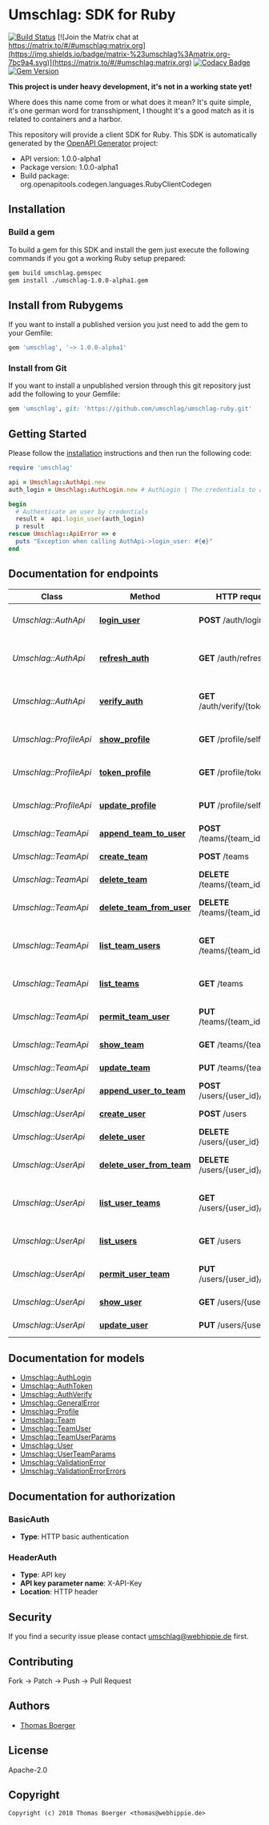 # Umschlag: SDK for Ruby

[![Build Status](https://cloud.drone.io/api/badges/umschlag/umschlag-ruby/status.svg)](https://cloud.drone.io/umschlag/umschlag-ruby)
[![Join the Matrix chat at https://matrix.to/#/#umschlag:matrix.org](https://img.shields.io/badge/matrix-%23umschlag%3Amatrix.org-7bc9a4.svg)](https://matrix.to/#/#umschlag:matrix.org)
[![Codacy Badge](https://api.codacy.com/project/badge/Grade/892ff7a444a24efeb15864823512b970)](https://www.codacy.com/app/umschlag/umschlag-ruby?utm_source=github.com&amp;utm_medium=referral&amp;utm_content=umschlag/umschlag-ruby&amp;utm_campaign=Badge_Grade)
[![Gem Version](https://badge.fury.io/rb/umschlag.svg)](https://badge.fury.io/rb/umschlag)

**This project is under heavy development, it's not in a working state yet!**

Where does this name come from or what does it mean? It's quite simple, it's one german word for transshipment, I thought it's a good match as it is related to containers and a harbor.

This repository will provide a client SDK for Ruby. This SDK is automatically generated by the [OpenAPI Generator](https://openapi-generator.tech) project:

- API version: 1.0.0-alpha1
- Package version: 1.0.0-alpha1
- Build package: org.openapitools.codegen.languages.RubyClientCodegen


## Installation


### Build a gem

To build a gem for this SDK and install the gem just execute the following commands if you got a working Ruby setup prepared:

```bash
gem build umschlag.gemspec
gem install ./umschlag-1.0.0-alpha1.gem
```


## Install from Rubygems

If you want to install a published version you just need to add the gem to your Gemfile:

```ruby
gem 'umschlag', '~> 1.0.0-alpha1'
```


### Install from Git

If you want to install a unpublished version through this git repository just add the following to your Gemfile:

```ruby
gem 'umschlag', git: 'https://github.com/umschlag/umschlag-ruby.git'
```


## Getting Started

Please follow the [installation](#installation) instructions and then run the following code:

```ruby
require 'umschlag'

api = Umschlag::AuthApi.new
auth_login = Umschlag::AuthLogin.new # AuthLogin | The credentials to authenticate

begin
  # Authenticate an user by credentials
  result =  api.login_user(auth_login)
  p result
rescue Umschlag::ApiError => e
  puts "Exception when calling AuthApi->login_user: #{e}"
end

```


## Documentation for endpoints

Class | Method | HTTP request | Description
------------ | ------------- | ------------- | -------------
*Umschlag::AuthApi* | [**login_user**](docs/AuthApi.md#login_user) | **POST** /auth/login | Authenticate an user by credentials
*Umschlag::AuthApi* | [**refresh_auth**](docs/AuthApi.md#refresh_auth) | **GET** /auth/refresh | Refresh an auth token before it expires
*Umschlag::AuthApi* | [**verify_auth**](docs/AuthApi.md#verify_auth) | **GET** /auth/verify/{token} | Verify validity for an authentication token
*Umschlag::ProfileApi* | [**show_profile**](docs/ProfileApi.md#show_profile) | **GET** /profile/self | Retrieve an unlimited auth token
*Umschlag::ProfileApi* | [**token_profile**](docs/ProfileApi.md#token_profile) | **GET** /profile/token | Retrieve an unlimited auth token
*Umschlag::ProfileApi* | [**update_profile**](docs/ProfileApi.md#update_profile) | **PUT** /profile/self | Retrieve an unlimited auth token
*Umschlag::TeamApi* | [**append_team_to_user**](docs/TeamApi.md#append_team_to_user) | **POST** /teams/{team_id}/users | Assign a user to team
*Umschlag::TeamApi* | [**create_team**](docs/TeamApi.md#create_team) | **POST** /teams | Create a new team
*Umschlag::TeamApi* | [**delete_team**](docs/TeamApi.md#delete_team) | **DELETE** /teams/{team_id} | Delete a specific team
*Umschlag::TeamApi* | [**delete_team_from_user**](docs/TeamApi.md#delete_team_from_user) | **DELETE** /teams/{team_id}/users | Remove a user from team
*Umschlag::TeamApi* | [**list_team_users**](docs/TeamApi.md#list_team_users) | **GET** /teams/{team_id}/users | Fetch all users assigned to team
*Umschlag::TeamApi* | [**list_teams**](docs/TeamApi.md#list_teams) | **GET** /teams | Fetch all available teams
*Umschlag::TeamApi* | [**permit_team_user**](docs/TeamApi.md#permit_team_user) | **PUT** /teams/{team_id}/users | Update user perms for team
*Umschlag::TeamApi* | [**show_team**](docs/TeamApi.md#show_team) | **GET** /teams/{team_id} | Fetch a specific team
*Umschlag::TeamApi* | [**update_team**](docs/TeamApi.md#update_team) | **PUT** /teams/{team_id} | Update a specific team
*Umschlag::UserApi* | [**append_user_to_team**](docs/UserApi.md#append_user_to_team) | **POST** /users/{user_id}/teams | Assign a team to user
*Umschlag::UserApi* | [**create_user**](docs/UserApi.md#create_user) | **POST** /users | Create a new user
*Umschlag::UserApi* | [**delete_user**](docs/UserApi.md#delete_user) | **DELETE** /users/{user_id} | Delete a specific user
*Umschlag::UserApi* | [**delete_user_from_team**](docs/UserApi.md#delete_user_from_team) | **DELETE** /users/{user_id}/teams | Remove a team from user
*Umschlag::UserApi* | [**list_user_teams**](docs/UserApi.md#list_user_teams) | **GET** /users/{user_id}/teams | Fetch all teams assigned to user
*Umschlag::UserApi* | [**list_users**](docs/UserApi.md#list_users) | **GET** /users | Fetch all available users
*Umschlag::UserApi* | [**permit_user_team**](docs/UserApi.md#permit_user_team) | **PUT** /users/{user_id}/teams | Update team perms for user
*Umschlag::UserApi* | [**show_user**](docs/UserApi.md#show_user) | **GET** /users/{user_id} | Fetch a specific user
*Umschlag::UserApi* | [**update_user**](docs/UserApi.md#update_user) | **PUT** /users/{user_id} | Update a specific user


## Documentation for models

 - [Umschlag::AuthLogin](docs/AuthLogin.md)
 - [Umschlag::AuthToken](docs/AuthToken.md)
 - [Umschlag::AuthVerify](docs/AuthVerify.md)
 - [Umschlag::GeneralError](docs/GeneralError.md)
 - [Umschlag::Profile](docs/Profile.md)
 - [Umschlag::Team](docs/Team.md)
 - [Umschlag::TeamUser](docs/TeamUser.md)
 - [Umschlag::TeamUserParams](docs/TeamUserParams.md)
 - [Umschlag::User](docs/User.md)
 - [Umschlag::UserTeamParams](docs/UserTeamParams.md)
 - [Umschlag::ValidationError](docs/ValidationError.md)
 - [Umschlag::ValidationErrorErrors](docs/ValidationErrorErrors.md)


## Documentation for authorization


### BasicAuth

- **Type**: HTTP basic authentication

### HeaderAuth


- **Type**: API key
- **API key parameter name**: X-API-Key
- **Location**: HTTP header


## Security

If you find a security issue please contact umschlag@webhippie.de first.


## Contributing

Fork -> Patch -> Push -> Pull Request


## Authors

* [Thomas Boerger](https://github.com/tboerger)


## License

Apache-2.0


## Copyright

```
Copyright (c) 2018 Thomas Boerger <thomas@webhippie.de>
```
